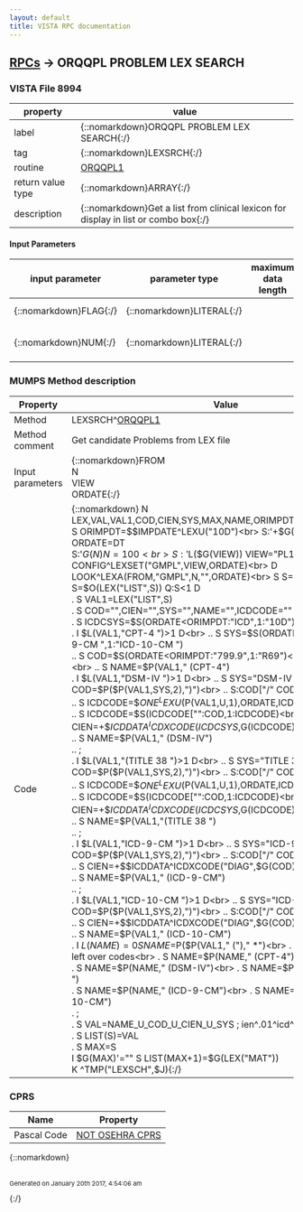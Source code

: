 ```yaml
---
layout: default
title: VISTA RPC documentation
---
```




## [RPCs](TableOfContent.md) &#8594; ORQQPL PROBLEM LEX SEARCH 



### VISTA File 8994 


 property | value 
--- | --- 
 label | {::nomarkdown}ORQQPL PROBLEM LEX SEARCH{:/}
 tag | {::nomarkdown}LEXSRCH{:/}
 routine | [ORQQPL1](http://code.osehra.org/dox/Routine_ORQQPL1_source.html)
 return value type | {::nomarkdown}ARRAY{:/}
 description | {::nomarkdown}Get a list from clinical lexicon for display in list or combo box{:/}

#### Input Parameters

| input parameter | parameter type | maximum data length | required | description | 
| --- | --- | --- | --- | --- | 
| {::nomarkdown}FLAG{:/} | {::nomarkdown}LITERAL{:/} |  |  | {::nomarkdown}BACK/FORE FLAG{:/} | 
| {::nomarkdown}NUM{:/} | {::nomarkdown}LITERAL{:/} |  |  | {::nomarkdown}MAX NUMBER OF LIST ELEMENTS{:/} | 


### MUMPS Method description

 Property | Value 
 --- | --- 
 Method | LEXSRCH^[ORQQPL1](http://code.osehra.org/dox/Routine_ORQQPL1_source.html)
 Method comment | Get candidate Problems from LEX file
 Input parameters | {::nomarkdown}FROM<br>N<br>VIEW<br>ORDATE{:/}
 Code | {::nomarkdown}  N LEX,VAL,VAL1,COD,CIEN,SYS,MAX,NAME,ORIMPDT,ICDCSYS,ICDCODE<br> S ORIMPDT=$$IMPDATE^LEXU("10D")<br> S:'+$G(ORDATE) ORDATE=DT<br> S:'$G(N) N=100<br> S:'$L($G(VIEW)) VIEW="PL1"<br> D CONFIG^LEXSET("GMPL",VIEW,ORDATE)<br> D LOOK^LEXA(FROM,"GMPL",N,"",ORDATE)<br> S S=0<br> F  S S=$O(LEX("LIST",S)) Q:S<1  D<br> . S VAL1=LEX("LIST",S)<br> . S COD="",CIEN="",SYS="",NAME="",ICDCODE=""<br> . S ICDCSYS=$S(ORDATE<ORIMPDT:"ICD",1:"10D")<br> . I $L(VAL1,"CPT-4 ")>1 D<br> .. S SYS=$S(ORDATE<ORIMPDT:"ICD-9-CM ",1:"ICD-10-CM ")<br> .. S COD=$S(ORDATE<ORIMPDT:"799.9",1:"R69")<br> .. S CIEN=""<br> .. S NAME=$P(VAL1," (CPT-4")<br> . I $L(VAL1,"DSM-IV ")>1 D<br> .. S SYS="DSM-IV "<br> .. S COD=$P($P(VAL1,SYS,2),")")<br> .. S:COD["/" COD=$P(COD,"/",1)<br> .. S ICDCODE=$$ONE^LEXU($P(VAL1,U,1),ORDATE,ICDCSYS)<br> .. S ICDCODE=$S(ICDCODE["":COD,1:ICDCODE)<br> .. S CIEN=+$$ICDDATA^ICDXCODE(ICDCSYS,$G(ICDCODE),ORDATE,"E")<br> .. S NAME=$P(VAL1," (DSM-IV")<br> .. ;<br> . I $L(VAL1,"(TITLE 38 ")>1 D<br> .. S SYS="TITLE 38 "<br> .. S COD=$P($P(VAL1,SYS,2),")")<br> .. S:COD["/" COD=$P(COD,"/",1)<br> .. S ICDCODE=$$ONE^LEXU($P(VAL1,U,1),ORDATE,ICDCSYS)<br> .. S ICDCODE=$S(ICDCODE["":COD,1:ICDCODE)<br> .. S CIEN=+$$ICDDATA^ICDXCODE(ICDCSYS,$G(ICDCODE),ORDATE,"E")<br> .. S NAME=$P(VAL1,"(TITLE 38 ")<br> .. ;<br> . I $L(VAL1,"ICD-9-CM ")>1 D<br> .. S SYS="ICD-9-CM "<br> .. S COD=$P($P(VAL1,SYS,2),")")<br> .. S:COD["/" COD=$P(COD,"/",1)<br> .. S CIEN=+$$ICDDATA^ICDXCODE("DIAG",$G(COD),ORDATE,"E")<br> .. S NAME=$P(VAL1," (ICD-9-CM")<br> .. ;<br> . I $L(VAL1,"ICD-10-CM ")>1 D<br> .. S SYS="ICD-10-CM "<br> .. S COD=$P($P(VAL1,SYS,2),")")<br> .. S:COD["/" COD=$P(COD,"/",1)<br> .. S CIEN=+$$ICDDATA^ICDXCODE("DIAG",$G(COD),ORDATE,"E")<br> .. S NAME=$P(VAL1," (ICD-10-CM")<br> . I $L(NAME)=0 S NAME=$P($P(VAL1," (")," *")<br> . ;<br> . ; jeh Clean left over codes<br> . S NAME=$P(NAME," (CPT-4")<br> . S NAME=$P(NAME," (DSM-IV")<br> . S NAME=$P(NAME,"(TITLE 38 ")<br> . S NAME=$P(NAME," (ICD-9-CM")<br> . S NAME=$P(NAME," (ICD-10-CM")<br> . ;<br> . S VAL=NAME_U_COD_U_CIEN_U_SYS ; ien^.01^icd^icdifn^system<br> . S LIST(S)=VAL<br> . S MAX=S<br> I $G(MAX)'="" S LIST(MAX+1)=$G(LEX("MAT"))<br> K ^TMP("LEXSCH",$J){:/}


### CPRS

 Name | Property 
 --- | --- 
 Pascal Code |  [NOT OSEHRA CPRS]()


{::nomarkdown} <br/><br/><p style="font-size: 11px">Generated on January 20th 2017, 4:54:06 am</p>{:/}